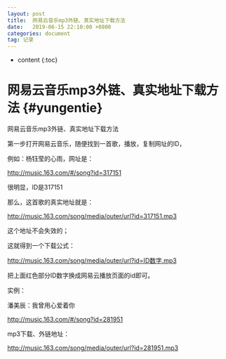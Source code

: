 ```yaml
---
layout: post
title:  网易云音乐mp3外链、真实地址下载方法 
date:   2019-06-15 22:10:00 +0800
categories: document
tag: 记录
---
```


* content
{:toc}


网易云音乐mp3外链、真实地址下载方法			{#yungentie}
====================================
网易云音乐mp3外链、真实地址下载方法

第一步打开网易云音乐，随便找到一首歌，播放，复制网址的ID，

例如：杨钰莹的心雨，网址是：

http://music.163.com/#/song?id=317151

很明显，ID是317151

那么，这首歌的真实地址就是：

http://music.163.com/song/media/outer/url?id=317151.mp3

这个地址不会失效的；

这就得到一个下载公式：

http://music.163.com/song/media/outer/url?id=ID数字.mp3

把上面红色部分ID数字换成网易云播放页面的id即可。

 

实例：


潘美辰：我曾用心爱着你

http://music.163.com/#/song?id=281951

mp3下载、外链地址：

http://music.163.com/song/media/outer/url?id=281951.mp3
